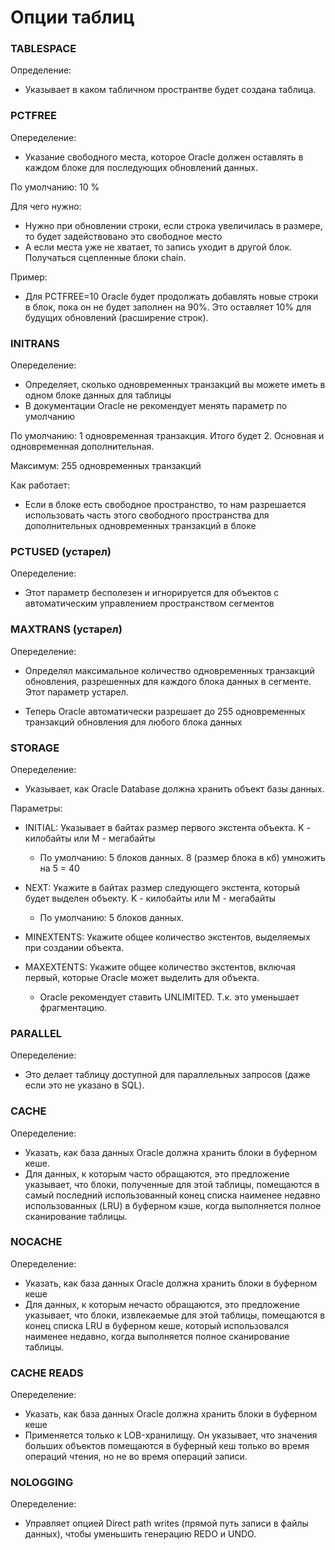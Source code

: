 # Опции таблиц

### TABLESPACE
Определение: 
 - Указывает в каком табличном пространтве будет создана таблица.


### PCTFREE 
Опеределение: 
  - Указание свободного места, которое Oracle должен оставлять в каждом блоке для последующих обновлений данных.

По умолчанию: 10 %

Для чего нужно: 
  - Нужно при обновлении строки, если строка увеличилась в размере, то будет задействовано это свободное место
  - А если места уже не хватает, то запись уходит в другой блок. Получаться сцепленные блоки chain.

Пример: 
  - Для PCTFREE=10 Oracle будет продолжать добавлять новые строки в блок, пока он не будет заполнен на 90%. Это оставляет 10% для будущих обновлений (расширение строк).


### INITRANS 
Опеределение:
  - Определяет, сколько одновременных транзакций вы можете иметь в одном блоке данных для таблицы
  - В документации Oracle не рекомендует менять параметр по умолчанию

По умолчанию: 1 одновременная транзакция. Итого будет 2. Основная и одновременная дополнительная.

Максимум: 255 одновременных транзакций

Как работает: 
  - Если в блоке есть свободное пространство, то нам разрешается использовать часть этого свободного пространства для дополнительных одновременных транзакций в блоке


### PCTUSED (устарел)
Опеределение: 
  - Этот параметр бесполезен и игнорируется для объектов с автоматическим управлением пространством сегментов


### MAXTRANS (устарел)
Опеределение: 
  - Определял максимальное количество одновременных транзакций обновления, разрешенных для каждого блока данных в сегменте. Этот параметр устарел.
  
  - Теперь Oracle автоматически разрешает до 255 одновременных транзакций обновления для любого блока данных

### STORAGE 
Опеределение:
  - Указывает, как Oracle Database должна хранить объект базы данных.
  
Параметры:
  - INITIAL: Указывает в байтах размер первого экстента объекта. K - килобайты или M - мегабайты 
    - По умолчанию: 5 блоков данных. 8 (размер блока в кб) умножить на 5 = 40 
  
  - NEXT: Укажите в байтах размер следующего экстента, который будет выделен объекту. K - килобайты или M - мегабайты 
    - По умолчанию: 5 блоков данных.
  
  - MINEXTENTS: Укажите общее количество экстентов, выделяемых при создании объекта.
  
  - MAXEXTENTS: Укажите общее количество экстентов, включая первый, которые Oracle может выделить для объекта.
    - Oracle рекомендует ставить UNLIMITED. Т.к. это уменьшает фрагментацию.

### PARALLEL 
Опеределение:
  - Это делает таблицу доступной для параллельных запросов (даже если это не указано в SQL).

### CACHE
Опеределение: 
  - Указать, как база данных Oracle должна хранить блоки в буферном кеше. 
  - Для данных, к которым часто обращаются, это предложение указывает, что блоки, полученные для этой таблицы, помещаются в самый последний использованный конец списка наименее недавно использованных (LRU) в буферном кэше, когда выполняется полное сканирование таблицы. 

### NOCACHE
Опеределение: 
  - Указать, как база данных Oracle должна хранить блоки в буферном кеше
  - Для данных, к которым нечасто обращаются, это предложение указывает, что блоки, извлекаемые для этой таблицы, помещаются в конец списка LRU в буферном кеше, который использовался наименее недавно, когда выполняется полное сканирование таблицы.

### CACHE READS
Опеределение: 
  - Указать, как база данных Oracle должна хранить блоки в буферном кеше
  - Применяется только к LOB-хранилищу. Он указывает, что значения больших объектов помещаются в буферный кеш только во время операций чтения, но не во время операций записи.

### NOLOGGING 
Опеределение:
  - Управляет опцией Direct path writes (прямой путь записи в файлы данных), чтобы уменьшить генерацию REDO и UNDO.
